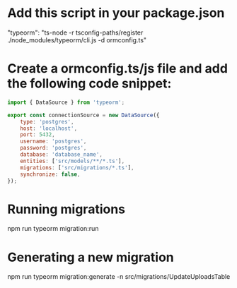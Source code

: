 # Add this script in your package.json
"typeorm": "ts-node -r tsconfig-paths/register ./node_modules/typeorm/cli.js -d ormconfig.ts"

# Create a ormconfig.ts/js file and add the following code snippet:
```js
import { DataSource } from 'typeorm';

export const connectionSource = new DataSource({
    type: 'postgres',
    host: 'localhost',
    port: 5432,
    username: 'postgres',
    password: 'postgres',
    database: 'database_name',
    entities: ['src/models/**/*.ts'],
    migrations: ['src/migrations/*.ts'],
    synchronize: false,
});

```

# Running migrations
npm run typeorm migration:run

# Generating a new migration
npm run typeorm migration:generate -n src/migrations/UpdateUploadsTable
